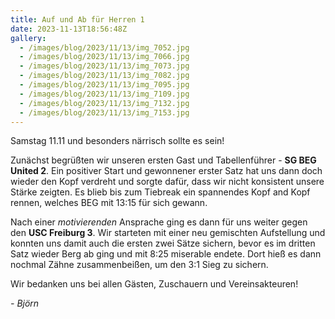 ```yaml
---
title: Auf und Ab für Herren 1
date: 2023-11-13T18:56:48Z
gallery:
  - /images/blog/2023/11/13/img_7052.jpg
  - /images/blog/2023/11/13/img_7066.jpg
  - /images/blog/2023/11/13/img_7073.jpg
  - /images/blog/2023/11/13/img_7082.jpg
  - /images/blog/2023/11/13/img_7095.jpg
  - /images/blog/2023/11/13/img_7109.jpg
  - /images/blog/2023/11/13/img_7132.jpg
  - /images/blog/2023/11/13/img_7153.jpg
---
```


Samstag 11.11 und besonders närrisch sollte es sein!

Zunächst begrüßten wir unseren ersten Gast und Tabellenführer - **SG BEG
United 2**. Ein positiver Start und gewonnener erster Satz hat uns dann
doch wieder den Kopf verdreht und sorgte dafür, dass wir nicht
konsistent unsere Stärke zeigten. Es blieb bis zum Tiebreak ein
spannendes Kopf and Kopf rennen, welches BEG mit 13:15 für sich
gewann.

Nach einer _motivierenden_ Ansprache ging es dann für uns weiter gegen
den **USC Freiburg 3**. Wir starteten mit einer neu gemischten
Aufstellung und konnten uns damit auch die ersten zwei Sätze sichern,
bevor es im dritten Satz wieder Berg ab ging und mit 8:25 miserable
endete. Dort hieß es dann nochmal Zähne zusammenbeißen, um den 3:1 Sieg
zu sichern.

Wir bedanken uns bei allen Gästen, Zuschauern und Vereinsakteuren!

_- Björn_
